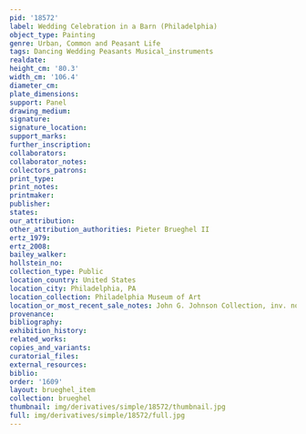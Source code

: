 ```yaml
---
pid: '18572'
label: Wedding Celebration in a Barn (Philadelphia)
object_type: Painting
genre: Urban, Common and Peasant Life
tags: Dancing Wedding Peasants Musical_instruments
realdate: 
height_cm: '80.3'
width_cm: '106.4'
diameter_cm: 
plate_dimensions: 
support: Panel
drawing_medium: 
signature: 
signature_location: 
support_marks: 
further_inscription: 
collaborators: 
collaborator_notes: 
collectors_patrons: 
print_type: 
print_notes: 
printmaker: 
publisher: 
states: 
our_attribution: 
other_attribution_authorities: Pieter Brueghel II
ertz_1979: 
ertz_2008: 
bailey_walker: 
hollstein_no: 
collection_type: Public
location_country: United States
location_city: Philadelphia, PA
location_collection: Philadelphia Museum of Art
location_or_most_recent_sale_notes: John G. Johnson Collection, inv. no. cat. 420
provenance: 
bibliography: 
exhibition_history: 
related_works: 
copies_and_variants: 
curatorial_files: 
external_resources: 
biblio: 
order: '1609'
layout: brueghel_item
collection: brueghel
thumbnail: img/derivatives/simple/18572/thumbnail.jpg
full: img/derivatives/simple/18572/full.jpg
---
```

